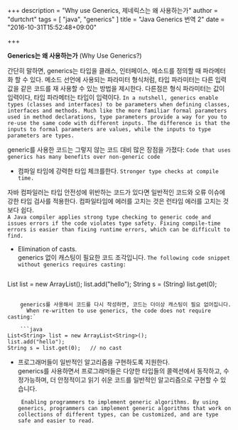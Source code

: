 +++
description = "Why use Generics, 제네릭스는 왜 사용하는가"
author = "durtchrt"
tags = [ "java", "generics" ]
title = "Java Generics 번역 2"
date = "2016-10-31T15:52:48+09:00"

+++

**Generics는 왜 사용하는가**  (Why Use Generics?)

간단히 말하면, generics는 타입을 클래스, 인터페이스, 메소드를 정의할 때 파라메터화 할 수 있다. 메소드 선언에 사용되는 파라미터 형식처럼, 타입 파라미터는 다른 입력값을 같은 코드를 재 사용할 수 있는 방법을 제시한다. 다른점은 형식 파라미터는 값이 입력이다, 타입 파라메터는 타입이 입력이다. 
`In a nutshell, generics enable types (classes and interfaces) to be parameters when defining classes, interfaces and methods. Much like the more familiar formal parameters used in method declarations, type parameters provide a way for you to re-use the same code with different inputs. The difference is that the inputs to formal parameters are values, while the inputs to type parameters are types.`

generic를 사용한 코드는 그렇지 않는 코드 대비 많은 장점을 가졌다:
`Code that uses generics has many benefits over non-generic code`

- 컴파일 타임에 강력한 타입 체크를한다.
`Stronger type checks at compile time.`
  
 자바 컴파일러는 타입 안전성에 위반하는 코드가 있다면 일반적인 코드와 오류 이슈에 강한 타입 검사를 적용한다. 컴파일타임에 에러를 고치는 것은 런타임 에러를 고치는 것 보다 쉽다.  
`A Java compiler applies strong type checking to generic code and issues errors if the code violates type safety. Fixing compile-time errors is easier than fixing runtime errors, which can be difficult to find.`


- Elimination of casts. <br/>
    generics 없이 캐스팅이 필요한 코드 조각입니다.
    `The following code snippet without generics requires casting:`

    ```java
List list = new ArrayList();
list.add("hello");
String s = (String) list.get(0);
```

    generics를 사용해서 코드를 다시 작성하면, 코드는 더이상 캐스팅이 필요 없어집니다.
    ` When re-written to use generics, the code does not require casting:`

    ```java
List<String> list = new ArrayList<String>();
list.add("hello");
String s = list.get(0);   // no cast
```

- 프로그래머들이 일반적인 알고리즘을 구현하도록 지원한다.<br>
generics를 사용하면서 프로그래머들은 다양한 타입들의 콜렉션에서 동작하고, 수정가능하며, 더 안정적이고 읽기 쉬운 코드를 일반적인 알고리즘으로 구현할 수 있습니다.

    ` Enabling programmers to implement generic algorithms.
By using generics, programmers can implement generic algorithms that work on collections of different types, can be customized, and are type safe and easier to read.`

